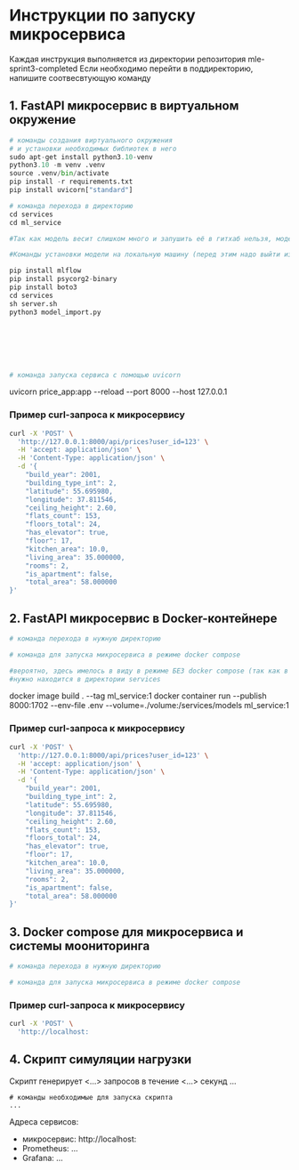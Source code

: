 # Инструкции по запуску микросервиса

Каждая инструкция выполняется из директории репозитория mle-sprint3-completed
Если необходимо перейти в поддиректорию, напишите соотвесвтующую команду

## 1. FastAPI микросервис в виртуальном окружение
```python
# команды создания виртуального окружения
# и установки необходимых библиотек в него
sudo apt-get install python3.10-venv
python3.10 -m venv .venv
source .venv/bin/activate
pip install -r requirements.txt
pip install uvicorn["standard"]

# команда перехода в директорию
cd services
cd ml_service

#Так как модель весит слишком много и запушить её в гитхаб нельзя, модель придётся импортировать из хранилища 

#Команды установки модели на локальную машину (перед этим надо выйти из директорий ml_service и services)

pip install mlflow
pip install psycorg2-binary
pip install boto3
cd services
sh server.sh
python3 model_import.py







# команда запуска сервиса с помощью uvicorn
```
uvicorn price_app:app  --reload --port 8000 --host 127.0.0.1

### Пример curl-запроса к микросервису

```bash
curl -X 'POST' \
  'http://127.0.0.1:8000/api/prices?user_id=123' \
  -H 'accept: application/json' \
  -H 'Content-Type: application/json' \
  -d '{
    "build_year": 2001,
    "building_type_int": 2, 
    "latitude": 55.695980, 
    "longitude": 37.811546,
    "ceiling_height": 2.60, 
    "flats_count": 153, 
    "floors_total": 24, 
    "has_elevator": true, 
    "floor": 17,
    "kitchen_area": 10.0, 
    "living_area": 35.000000,
    "rooms": 2,
    "is_apartment": false, 
    "total_area": 58.000000
}'
```


## 2. FastAPI микросервис в Docker-контейнере

```bash
# команда перехода в нужную директорию

# команда для запуска микросервиса в режиме docker compose

#вероятно, здесь имелось в виду в режиме БЕЗ docker compose (так как в задании написано именно так)
#нужно находится в директории services

```
docker image build . --tag ml_service:1
docker container run --publish 8000:1702 --env-file .env --volume=./volume:/services/models ml_service:1

### Пример curl-запроса к микросервису

```bash
curl -X 'POST' \
  'http://127.0.0.1:8000/api/prices?user_id=123' \
  -H 'accept: application/json' \
  -H 'Content-Type: application/json' \
  -d '{
    "build_year": 2001,
    "building_type_int": 2, 
    "latitude": 55.695980, 
    "longitude": 37.811546,
    "ceiling_height": 2.60, 
    "flats_count": 153, 
    "floors_total": 24, 
    "has_elevator": true, 
    "floor": 17,
    "kitchen_area": 10.0, 
    "living_area": 35.000000,
    "rooms": 2,
    "is_apartment": false, 
    "total_area": 58.000000
}'
```

## 3. Docker compose для микросервиса и системы моониторинга

```bash
# команда перехода в нужную директорию

# команда для запуска микросервиса в режиме docker compose

```

### Пример curl-запроса к микросервису

```bash
curl -X 'POST' \
  'http://localhost:
```

## 4. Скрипт симуляции нагрузки
Скрипт генерирует <...> запросов в течение <...> секунд ...

```
# команды необходимые для запуска скрипта
...
```

Адреса сервисов:
- микросервис: http://localhost:<port>
- Prometheus: ...
- Grafana: ...
